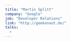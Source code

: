 ```yaml
---
title: "Martin Splitt"
company: "Google"
job: "Developer Relations"
link: "http://geekonaut.de/"
talks:
  -
---
```

